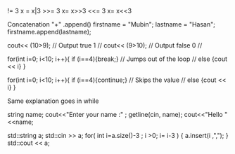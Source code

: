  != 3    x = x|3  >>= 3  x= x>>3    <<= 3  x= x<<3
 
 Concatenation "+"
 .append()
 firstname = "Mubin";
 lastname = "Hasan";
 firstname.append(lastname);
 
 cout<< (10>9); // Output true 1 //
 cout<< (9>10); // Output false 0 //
 
 for(int i=0; i<10; i++){
 if (i==4){break;} // Jumps out of the loop //
 else {cout << i} }

for(int i=0; i<10; i++){
 if (i==4){continue;} // Skips the value //
 else {cout << i} }

Same explanation goes in while

string name;
    cout<<"Enter your name :" ;
    getline(cin, name);
    cout<<"Hello "<<name;

std::string a;
	std::cin >> a;
	for( int i=a.size()-3 ; i >0; i= i-3 )
	{   a.insert(i ,",");   }
	std::cout << a;
